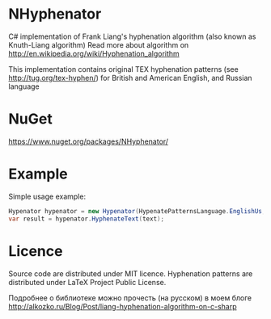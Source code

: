 NHyphenator
===========
C# implementation of Frank Liang's hyphenation algorithm (also known as Knuth-Liang algorithm) 
Read more about algorithm on http://en.wikipedia.org/wiki/Hyphenation_algorithm

This implementation contains original TEX hyphenation patterns (see http://tug.org/tex-hyphen/) for British and American English, and Russian language 

NuGet
===============
https://www.nuget.org/packages/NHyphenator/

Example
===============

Simple usage example:
```c#
Hypenator hypenator = new Hypenator(HypenatePatternsLanguage.EnglishUs, "-");
var result = hypenator.HyphenateText(text);
```

Licence
===============
Source code are distributed under MIT licence. 
Hyphenation patterns are distributed under LaTeX Project Public License.




Подробнее о библиотеке можно прочесть (на русском) в моем блоге http://alkozko.ru/Blog/Post/liang-hyphenation-algorithm-on-c-sharp
